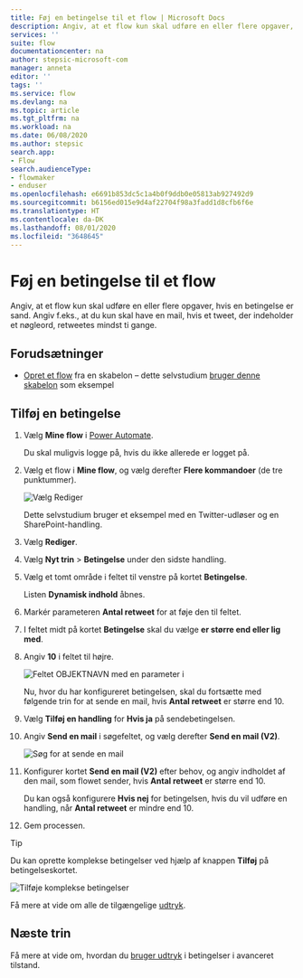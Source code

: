 ```yaml
---
title: Føj en betingelse til et flow | Microsoft Docs
description: Angiv, at et flow kun skal udføre en eller flere opgaver, hvis en betingelse er sand.
services: ''
suite: flow
documentationcenter: na
author: stepsic-microsoft-com
manager: anneta
editor: ''
tags: ''
ms.service: flow
ms.devlang: na
ms.topic: article
ms.tgt_pltfrm: na
ms.workload: na
ms.date: 06/08/2020
ms.author: stepsic
search.app:
- Flow
search.audienceType:
- flowmaker
- enduser
ms.openlocfilehash: e6691b853dc5c1a4b0f9ddb0e05813ab927492d9
ms.sourcegitcommit: b6156ed015e9d4af22704f98a3fadd1d8cfb6f6e
ms.translationtype: HT
ms.contentlocale: da-DK
ms.lasthandoff: 08/01/2020
ms.locfileid: "3648645"
---
```

# <a name="add-a-condition-to-a-flow"></a>Føj en betingelse til et flow


Angiv, at et flow kun skal udføre en eller flere opgaver, hvis en betingelse er sand. Angiv f.eks., at du kun skal have en mail, hvis et tweet, der indeholder et nøgleord, retweetes mindst ti gange.

## <a name="prerequisites"></a>Forudsætninger

* [Opret et flow](get-started-logic-template.md) fra en skabelon – dette selvstudium [bruger denne skabelon](https://flow.microsoft.com/galleries/public/templates/e78571e5c70e4806a18eeacba5a897c8/) som eksempel

## <a name="add-a-condition"></a>Tilføj en betingelse

1. Vælg **Mine flow** i [Power Automate](https://flow.microsoft.com).

    Du skal muligvis logge på, hvis du ikke allerede er logget på.

1. Vælg et flow i **Mine flow**, og vælg derefter **Flere kommandoer** (de tre punktummer).

   ![Vælg Rediger](./media/add-condition/select-edit.png)

    Dette selvstudium bruger et eksempel med en Twitter-udløser og en SharePoint-handling.

1. Vælg **Rediger**.

1. Vælg **Nyt trin** > **Betingelse** under den sidste handling.

1. Vælg et tomt område i feltet til venstre på kortet **Betingelse**.

    Listen **Dynamisk indhold** åbnes.

1. Markér parameteren **Antal retweet** for at føje den til feltet.

1. I feltet midt på kortet **Betingelse** skal du vælge **er større end eller lig med**.

1. Angiv **10** i feltet til højre.

    ![Feltet OBJEKTNAVN med en parameter i](./media/add-condition/specify-condition.png)

    Nu, hvor du har konfigureret betingelsen, skal du fortsætte med følgende trin for at sende en mail, hvis **Antal retweet** er større end 10.

1. Vælg **Tilføj en handling** for **Hvis ja** på sendebetingelsen. 
1. Angiv **Send en mail** i søgefeltet, og vælg derefter **Send en mail (V2)**.

   ![Søg for at sende en mail](./media/add-condition/if-yes-condition.png)

1. Konfigurer kortet **Send en mail (V2)** efter behov, og angiv indholdet af den mail, som flowet sender, hvis **Antal retweet** er større end 10.

   Du kan også konfigurere **Hvis nej** for betingelsen, hvis du vil udføre en handling, når **Antal retweet** er mindre end 10.

1. Gem processen.

>[!TIP]
>Du kan oprette komplekse betingelser ved hjælp af knappen **Tilføj** på betingelseskortet.

![Tilføje komplekse betingelser](./media/add-condition/add-complex-condition.png)

Få mere at vide om alle de tilgængelige [udtryk](https://msdn.microsoft.com/library/azure/mt643789.aspx).

## <a name="next-steps"></a>Næste trin

Få mere at vide om, hvordan du [bruger udtryk](use-expressions-in-conditions.md) i betingelser i avanceret tilstand.
